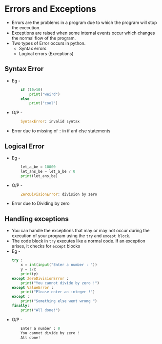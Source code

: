 # Errors and Exceptions 
+ Errors are the problems in a program due to which the program will stop the execution.
+ Exceptions are raised when some internal events occur which changes the normal flow of the program. 
+ Two types of Error occurs in python. 
    + Syntax errors
    + Logical errors (Exceptions) 

## Syntax Error
+ Eg - 
    ```.py
        if (10>10)    
            print("weird")
        else
            print("cool")
    ```
+ O/P -
    ```.py
        SyntaxError: invalid syntax
    ```
+ Error due to missing of ```:``` in if anf else statements


## Logical Error
+ Eg - 
    ```.py
        let_a_be = 10000
        let_ans_be = let_a_be / 0
        print(let_ans_be)
    ```
+ O/P -
    ```.py
        ZeroDivisionError: division by zero
    ```
+ Error due to Dividing by zero

## Handling exceptions
+ You can handle the exceptions that may or may not occur during the execution of your program using the ```try``` and ```except block```.
+ The code block in ```try``` executes like a normal code. If an exception arises, it checks for ```except``` blocks
+ Eg -
    ```.py
    try :
        x = int(input("Enter a number : "))
        y = 1/x
        print(y)
    except ZeroDivisionError :
        print("You cannot divide by zero !")
    except ValueError :
        print("Please enter an integer !")
    except :
        print("Something else went wrong ")
    finally:
        print("All done!")
+ O/P -
    ```.py
        Enter a number : 0
        You cannot divide by zero !
        All done!
    ```